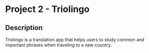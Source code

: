 # Project 2 - Triolingo

## Description
Triolingo is a translation app that helps users to study common and important phrases when traveling to a new country.